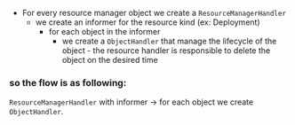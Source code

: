 

- For every resource manager object we create a `ResourceManagerHandler`   
  - we create an informer for the resource kind (ex: Deployment)  
    - for each object in the informer
      - we create a `ObjectHandler` that manage the lifecycle of the object
            - the resource handler is responsible to delete the object on the desired time



### so the flow is as following:

`ResourceManagerHandler` with informer -> for each object we create `ObjectHandler`.